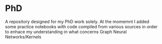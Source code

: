 # PhD
A repository designed for my PhD work solely. At the momemnt I added some practice notebooks with code compiled from various sources in order to enhace my understanding in what concerns Graph Neural Networks/Kernels
